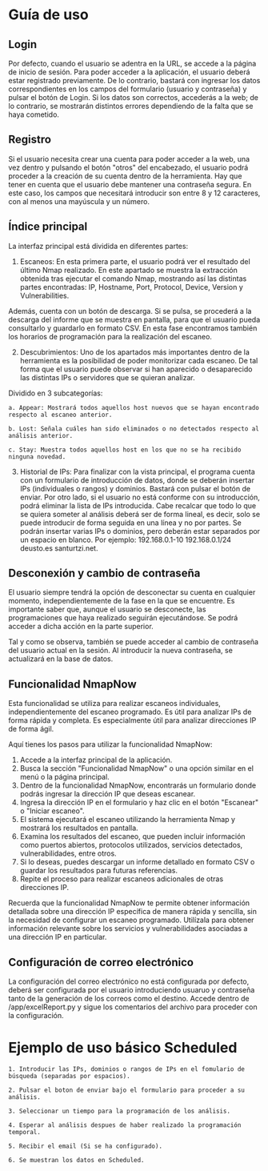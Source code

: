 # Guía de uso

## Login

Por defecto, cuando el usuario se adentra en la URL, se accede a la página de inicio de sesión. Para poder acceder a la aplicación, el usuario deberá estar registrado previamente. De lo contrario, bastará con ingresar los datos correspondientes en los campos del formulario (usuario y contraseña) y pulsar el botón de Login. Si los datos son correctos, accederás a la web; de lo contrario, se mostrarán distintos errores dependiendo de la falta que se haya cometido.

## Registro

Si el usuario necesita crear una cuenta para poder acceder a la web, una vez dentro y pulsando el botón "otros" del encabezado, el usuario podrá proceder a la creación de su cuenta dentro de la herramienta. Hay que tener en cuenta que el usuario debe mantener una contraseña segura. En este caso, los campos que necesitará introducir son entre 8 y 12 caracteres, con al menos una mayúscula y un número.

## Índice principal

La interfaz principal está dividida en diferentes partes:

1. Escaneos:
En esta primera parte, el usuario podrá ver el resultado del último Nmap realizado. En este apartado se muestra la extracción obtenida tras ejecutar el comando Nmap, mostrando así las distintas partes encontradas: IP, Hostname, Port, Protocol, Device, Version y Vulnerabilities.

Además, cuenta con un botón de descarga. Si se pulsa, se procederá a la descarga del informe que se muestra en pantalla, para que el usuario pueda consultarlo y guardarlo en formato CSV. En esta fase encontramos también los horarios de programación para la realización del escaneo.

2. Descubrimientos:
Uno de los apartados más importantes dentro de la herramienta es la posibilidad de poder monitorizar cada escaneo. De tal forma que el usuario puede observar si han aparecido o desaparecido las distintas IPs o servidores que se quieran analizar.

Dividido en 3 subcategorías:

    a. Appear: Mostrará todos aquellos host nuevos que se hayan encontrado respecto al escaneo anterior.
    
    b. Lost: Señala cuáles han sido eliminados o no detectados respecto al análisis anterior.
    
    c. Stay: Muestra todos aquellos host en los que no se ha recibido ninguna novedad.

3. Historial de IPs:
Para finalizar con la vista principal, el programa cuenta con un formulario de introducción de datos, donde se deberán insertar IPs (individuales o rangos) y dominios. Bastará con pulsar el botón de enviar. Por otro lado, si el usuario no está conforme con su introducción, podrá eliminar la lista de IPs introducida. Cabe recalcar que todo lo que se quiera someter al análisis deberá ser de forma lineal, es decir, solo se puede introducir de forma seguida en una línea y no por partes. Se podrán insertar varias IPs o dominios, pero deberán estar separados por un espacio en blanco. Por ejemplo: 192.168.0.1-10 192.168.0.1/24 deusto.es santurtzi.net.

## Desconexión y cambio de contraseña

El usuario siempre tendrá la opción de desconectar su cuenta en cualquier momento, independientemente de la fase en la que se encuentre. Es importante saber que, aunque el usuario se desconecte, las programaciones que haya realizado seguirán ejecutándose. Se podrá acceder a dicha acción en la parte superior.

Tal y como se observa, también se puede acceder al cambio de contraseña del usuario actual en la sesión. Al introducir la nueva contraseña, se actualizará en la base de datos.

## Funcionalidad NmapNow

Esta funcionalidad se utiliza para realizar escaneos individuales, independientemente del escaneo programado. Es útil para analizar IPs de forma rápida y completa. Es especialmente útil para analizar direcciones IP de forma ágil.

Aquí tienes los pasos para utilizar la funcionalidad NmapNow:

1) Accede a la interfaz principal de la aplicación.
2) Busca la sección "Funcionalidad NmapNow" o una opción similar en el menú o la página principal.
3) Dentro de la funcionalidad NmapNow, encontrarás un formulario donde podrás ingresar la dirección IP que deseas escanear.
4) Ingresa la dirección IP en el formulario y haz clic en el botón "Escanear" o "Iniciar escaneo".
5) El sistema ejecutará el escaneo utilizando la herramienta Nmap y mostrará los resultados en pantalla.
6) Examina los resultados del escaneo, que pueden incluir información como puertos abiertos, protocolos utilizados, servicios detectados, vulnerabilidades, entre otros.
7) Si lo deseas, puedes descargar un informe detallado en formato CSV o guardar los resultados para futuras referencias.
8) Repite el proceso para realizar escaneos adicionales de otras direcciones IP.

Recuerda que la funcionalidad NmapNow te permite obtener información detallada sobre una dirección IP específica de manera rápida y sencilla, sin la necesidad de configurar un escaneo programado. Utilízala para obtener información relevante sobre los servicios y vulnerabilidades asociadas a una dirección IP en particular.

## Configuración de correo electrónico
La configuración del correo electrónico no está configurada por defecto, deberá ser configurada por el usuario introduciendo usuaruo y contraseña tanto de la generación de los correos como el destino.
Accede dentro de /app/excelReport.py y sigue los comentarios del archivo para proceder con la configuración.
# Ejemplo de uso básico Scheduled

    1. Introducir las IPs, dominios o rangos de IPs en el fomulario de búsqueda (separadas por espacios).
    
    2. Pulsar el boton de enviar bajo el formulario para proceder a su análisis.
    
    3. Seleccionar un tiempo para la programación de los análisis.

    4. Esperar al análisis despues de haber realizado la programación temporal.

    5. Recibir el email (Si se ha configurado).

    6. Se muestran los datos en Scheduled.


